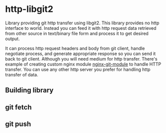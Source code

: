 # http-libgit2
Library providing git http transfer using libgit2. This library provides no http interface to world. 
Instead you can feed it with http request data retrieved from other source in text/binary file form and process it to get desired output. 

It can process http request headers and body from git client, handle negotiate process, and generate appropriate response so you can send it back to git client. Although you will need medium for http transfer. There's example of creating custom nginx module [nginx-git-module](https://github.com/qdnqn/nginx-git-module) to handle HTTP transfer. You can use any other http server you prefer for handling http transfer of data.  
## Building library
## git fetch
## git push
